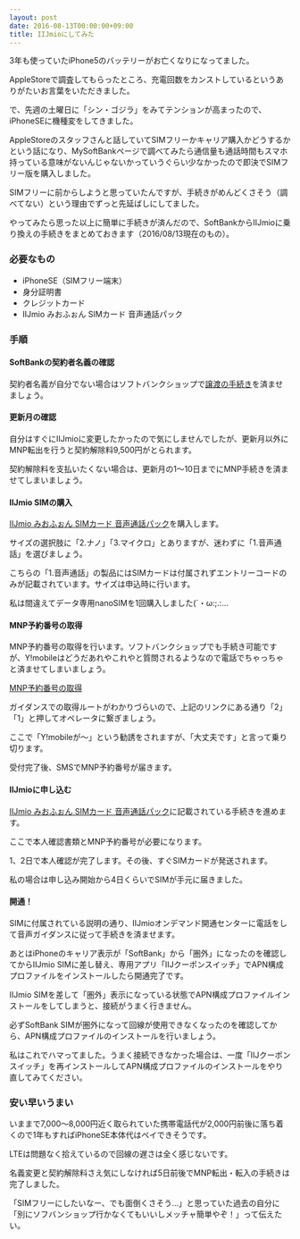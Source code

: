 ```yaml
---
layout: post
date: 2016-08-13T00:00:00+09:00
title: IIJmioにしてみた
---
```


3年も使っていたiPhone5のバッテリーがお亡くなりになってました。

AppleStoreで調査してもらったところ、充電回数をカンストしているというありがたいお言葉をいただきました。

で、先週の土曜日に「シン・ゴジラ」をみてテンションが高まったので、iPhoneSEに機種変をしてきました。

AppleStoreのスタッフさんと話していてSIMフリーかキャリア購入かどうするかという話になり、MySoftBankページで調べてみたら通信量も通話時間もスマホ持っている意味がないんじゃないかっていうぐらい少なかったので即決でSIMフリー版を購入しました。

SIMフリーに前からしようと思っていたんですが、手続きがめんどくさそう（調べてない）という理由でずっと先延ばしにしてました。

やってみたら思った以上に簡単に手続きが済んだので、SoftBankからIIJmioに乗り換えの手続きをまとめておきます（2016/08/13現在のもの）。

### 必要なもの

- iPhoneSE（SIMフリー端末）
- 身分証明書
- クレジットカード
- IIJmio みおふぉん SIMカード 音声通話パック

### 手順

#### SoftBankの契約者名義の確認

契約者名義が自分でない場合はソフトバンクショップで[譲渡の手続き](http://faq.mb.softbank.jp/detail.aspx?cid=330&a=101&id=330#01)を済ませましょう。

#### 更新月の確認

自分はすぐにIIJmioに変更したかったので気にしませんでしたが、更新月以外にMNP転出を行うと契約解除料9,500円がとられます。

契約解除料を支払いたくない場合は、更新月の1〜10日までにMNP手続きを済ませてしまいましょう。

#### IIJmio SIMの購入

[IIJmio みおふぉん SIMカード 音声通話パック](http://amzn.to/2aQJp1k)を購入します。

サイズの選択肢に「2.ナノ」「3.マイクロ」とありますが、迷わずに「1.音声通話」を選びましょう。

こちらの「1.音声通話」の製品にはSIMカードは付属されずエントリーコードのみが記載されています。サイズは申込時に行います。

私は間違えてデータ専用nanoSIMを1回購入しました(´・ω:;.:...

#### MNP予約番号の取得

MNP予約番号の取得を行います。ソフトバンクショップでも手続き可能ですが、Y!mobileはどうだあれやこれやと質問されるようなので電話でちゃっちゃと済ませてしまいましょう。

[MNP予約番号の取得](http://faq.mb.softbank.jp/detail.aspx?cid=369&id=369)

ガイダンスでの取得ルートがわかりづらいので、上記のリンクにある通り「2」「1」と押してオペレータに繋ぎましょう。

ここで「Y!mobileが〜」という勧誘をされますが、「大丈夫です」と言って乗り切ります。

受付完了後、SMSでMNP予約番号が届きます。

#### IIJmioに申し込む

[IIJmio みおふぉん SIMカード 音声通話パック](http://amzn.to/2aQJp1k)に記載されている手続きを進めます。

ここで本人確認書類とMNP予約番号が必要になります。

1、2日で本人確認が完了します。その後、すぐSIMカードが発送されます。

私の場合は申し込み開始から4日くらいでSIMが手元に届きました。

#### 開通！

SIMに付属されている説明の通り、IIJmioオンデマンド開通センターに電話をして音声ガイダンスに従って手続きを済ませます。

あとはiPhoneのキャリア表示が「SoftBank」から「圏外」になったのを確認してからIIJmio SIMに差し替え、専用アプリ「IIJクーポンスイッチ」でAPN構成プロファイルをインストールしたら開通完了です。

IIJmio SIMを差して「圏外」表示になっている状態でAPN構成プロファイルインストールをしてしまうと、接続がうまく行きません。

必ずSoftBank SIMが圏外になって回線が使用できなくなったのを確認してから、APN構成プロファイルのインストールを行いましょう。

私はこれでハマってました。うまく接続できなかった場合は、一度「IIJクーポンスイッチ」を再インストールしてAPN構成プロファイルのインストールをやり直してみてください。

### 安い早いうまい

いままで7,000〜8,000円近く取られていた携帯電話代が2,000円前後に落ち着くので1年もすればiPhoneSE本体代はペイできそうです。

LTEは問題なく拾えているので回線の遅さは全く感じないです。

名義変更と契約解除料さえ気にしなければ5日前後でMNP転出・転入の手続きは完了しました。

「SIMフリーにしたいなー、でも面倒くさそう…」と思っていた過去の自分に「別にソフバンショップ行かなくてもいいしメッチャ簡単やぞ！」って伝えたい。
